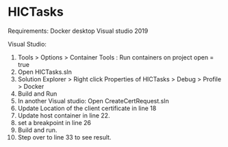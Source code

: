 # HICTasks

Requirements:
Docker desktop
Visual studio 2019

Visual Studio:
1. Tools > Options > Container Tools : Run containers on project open = true
2. Open HICTasks.sln
3. Solution Explorer > Right click Properties of HICTasks > Debug > Profile > Docker
4. Build and Run
5. In another Visual studio: Open CreateCertRequest.sln
6. Update Location of the client certificate in line 18
7. Update host container in line 22. 
8. set a breakpoint in line 26
9. Build and run.
10. Step over to line 33 to see result.
